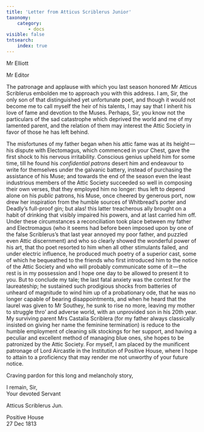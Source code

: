 ```yaml
---
title: 'Letter from Atticus Scriblerus Junior'
taxonomy:
    category:
        - docs
visible: false
tntsearch:
    index: true
---
```


<div class="author">Mr Elliott</div>

Mr Editor

The patronage and applause with which you last season honored Mr Atticus Scriblerus embolden me to approach you with this address. I am, Sir, the only son of that distinguished yet unfortunate poet, and though it would not become me to call myself the heir of his talents, I may say that I inherit his love of fame and devotion to the Muses. Perhaps, Sir, you know not the particulars of the sad catastrophe which deprived the world and me of my lamented parent, and the relation of them may interest the Attic Society in favor of those he has left behind.  

The misfortunes of my father began when his attic fame was at its height — his dispute with Electomagus, which commenced in your Chest, gave the first shock to his nervous irritability. Conscious genius upheld him for some time, till he found his *confidential patrons* desert him and endeavour to write for themselves under the galvanic battery, instead of purchasing the assistance of his Muse; and towards the end of the season even the least industrious members of the Attic Society succeeded so well in composing their own verses, that they employed him no longer: thus left to depend alone on his *public* patrons, his Muse, once cheered by generous port, now drew her inspiration from the humble sources of Whitbread’s porter and Deadly’s full-proof gin; but alas! this latter treacherous ally brought on a habit of drinking that visibly impaired his powers, and at last carried him off. Under these circumstances a reconciliation took place between my father and Electromagus (who it seems had before been imposed upon by one of the false Scriblerus’s that last year annoyed my poor father, and puzzled even Attic discernment) and who so clearly showed the wonderful power of his art, that tho poet resorted to him when all other stimulants failed, and under electric influence, he produced much poetry of a superior cast, some of which he bequeathed to the friends who first introduced him to the notice of the Attic Society and who will probably communicate some of it — the rest is in my possession and I hope one day to be allowed to present it to you. But to conclude my tale; the last fatal anxiety was the contest for the laureateship; he sustained such prodigious shocks from batteries of unheard of magnitude to wind him up of a probationary ode, that he was no longer capable of bearing disappointments, and when he heard that the laurel was given to Mr Southey, he sunk to rise no more, leaving my mother to struggle thro’ and adverse world, with an unprovided son in his 20th year. My surviving parent Mrs Castalia Scriblera (for my father always classically insisted on giving her name the feminine termination) is reduce to the humble employment of cleaning silk stockings for her support, and having a peculiar and excellent method of managing blue ones, she hopes to be patronized by the Attic Society. For myself, I am placed by the munificent patronage of Lord Aircastle in the Institution of Positive House, where I hope to attain to a proficiency that may render me not unworthy of your future notice.
 
Craving pardon for this long and melancholy story,  
 
I remain, Sir,  
Your devoted Servant  
 
Atticus Scriblerus Jun.
 
Positive House  
27 Dec 1813